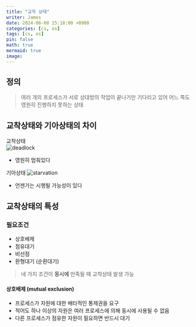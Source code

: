 ```yaml
---
title: "교착 상태"
writer: James
date: 2024-06-08 15:18:00 +0900
categories: [cs, os]
tags: [cs, os]
pin: false
math: true
mermaid: true
image:
---
```


## 정의
> 여러 개의 프로세스가 서로 상대방의 작업이 끝나기만 기다리고 있어 어느 쪽도 영원히 진행하지 못하는 상태  

## 교착상태와 기아상태의 차이

교착상태  
![deadlock](https://github.com/jaenam615/jaenam615.github.io/assets/155196757/8a79a2ba-0312-4539-9467-28245cf2763a)

- 영원히 멈춰있다

기아상태
![starvation](https://github.com/jaenam615/jaenam615.github.io/assets/155196757/5d48a58f-d76a-443f-8800-1020028f49ca)

- 언젠가는 시행될 가능성이 있다

## 교착상태의 특성

### 필요조건
- 상호배제
- 점유대기
- 비선점
- 환형대기 (순환대기)

> 네 가지 조건이 <b>동시에</b> 만족될 때 교착상태 발생 가능

#### 상호배제 (mutual exclusion)
- 프로세스가 자원에 대한 배타적인 통제권을 요구
- 적어도 하나 이상의 자원은 여러 프로세스에 의해 동시에 사용될 수 없음
- 다른 프로세스가 점유한 자원이 필요하면 반드시 대기

